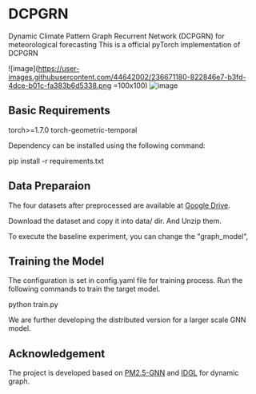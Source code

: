 # DCPGRN
Dynamic Climate Pattern Graph Recurrent Network (DCPGRN) for meteorological forecasting
This is a official pyTorch implementation of DCPGRN

![image](https://user-images.githubusercontent.com/44642002/236671180-822846e7-b3fd-4dce-b01c-fa383b6d5338.png =100x100)
![image](https://user-images.githubusercontent.com/44642002/236467448-15e556f8-d9b8-4407-8bb0-8c5373b827eb.png)



## Basic Requirements
torch>=1.7.0
torch-geometric-temporal

Dependency can be installed using the following command:

pip install -r requirements.txt

## Data Preparaion
The four datasets after preprocessed are available at [Google Drive]().

Download the dataset and copy it into data/ dir. And Unzip them.

To execute the baseline experiment, you can change the "graph_model", 


## Training the Model
The configuration is set in config.yaml file for training process. Run the following commands to train the target model.

python train.py

We are further developing the distributed version for a larger scale GNN model.

## Acknowledgement
The project is developed based on [PM2.5-GNN](https://github.com/shuowang-ai/PM2.5-GNN) and [IDGL](https://github.com/hugochan/IDGL) for dynamic graph.
